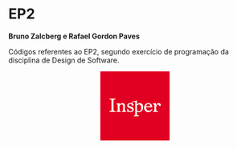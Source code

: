 # EP2

**Bruno Zalcberg e Rafael Gordon Paves**

Códigos referentes ao EP2, segundo exercício de programação da disciplina de Design de Software.

<p align="center">
  <img src="https://github.com/rafaelgpaves/ep2/blob/main/insper.png" alt="Engenharia - Insper"/>
</p>
